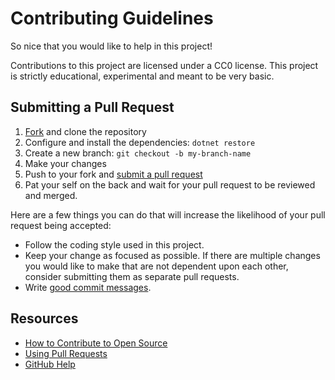 # Contributing Guidelines

So nice that you would like to help in this project!

Contributions to this project are licensed under a CC0 license. This project is
strictly educational, experimental and meant to be very basic.

## Submitting a Pull Request

1. [Fork](https://github.com/csplb/CatApi/fork) and clone the repository
2. Configure and install the dependencies: `dotnet restore`
3. Create a new branch: `git checkout -b my-branch-name`
4. Make your changes
5. Push to your fork and [submit a pull
   request](https://github.com/csplb/CatApi/compare)
6. Pat your self on the back and wait for your pull request to be reviewed and
   merged.

Here are a few things you can do that will increase the likelihood of your pull
request being accepted:

- Follow the coding style used in this project.
- Keep your change as focused as possible. If there are multiple changes you
  would like to make that are not dependent upon each other, consider submitting
  them as separate pull requests.
- Write [good commit
  messages](http://tbaggery.com/2008/04/19/a-note-about-git-commit-messages.html).

## Resources

- [How to Contribute to Open Source](https://opensource.guide/how-to-contribute/)
- [Using Pull Requests](https://help.github.com/articles/about-pull-requests/)
- [GitHub Help](https://help.github.com)
